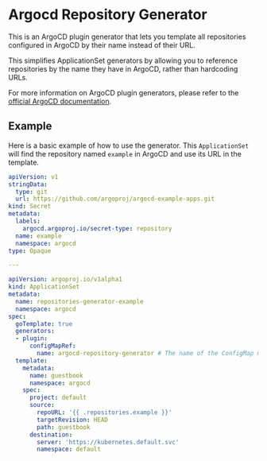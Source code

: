 # Argocd Repository Generator

This is an ArgoCD plugin generator that lets you template all repositories configured in ArgoCD by their name instead of their URL.

This simplifies ApplicationSet generators by allowing you to reference repositories by the name they have in ArgoCD, rather than hardcoding URLs.

For more information on ArgoCD plugin generators, please refer to the [official ArgoCD documentation](https://argo-cd.readthedocs.io/en/stable/user-guide/application-set/Generators-Plugin/).

## Example

Here is a basic example of how to use the generator. This `ApplicationSet` will find the repository named `example` in ArgoCD and use its URL in the template.

```yaml
apiVersion: v1
stringData:
  type: git
  url: https://github.com/argoproj/argocd-example-apps.git
kind: Secret
metadata:
  labels:
    argocd.argoproj.io/secret-type: repository
  name: example
  namespace: argocd
type: Opaque

---

apiVersion: argoproj.io/v1alpha1
kind: ApplicationSet
metadata:
  name: repositories-generator-example
  namespace: argocd
spec:
  goTemplate: true
  generators:
  - plugin:
      configMapRef:
        name: argocd-repository-generator # The name of the ConfigMap might differ based on the helm release name
  template:
    metadata:
      name: guestbook
      namespace: argocd
    spec:
      project: default
      source:
        repoURL: '{{ .repositories.example }}'
        targetRevision: HEAD
        path: guestbook
      destination:
        server: 'https://kubernetes.default.svc'
        namespace: default
```
